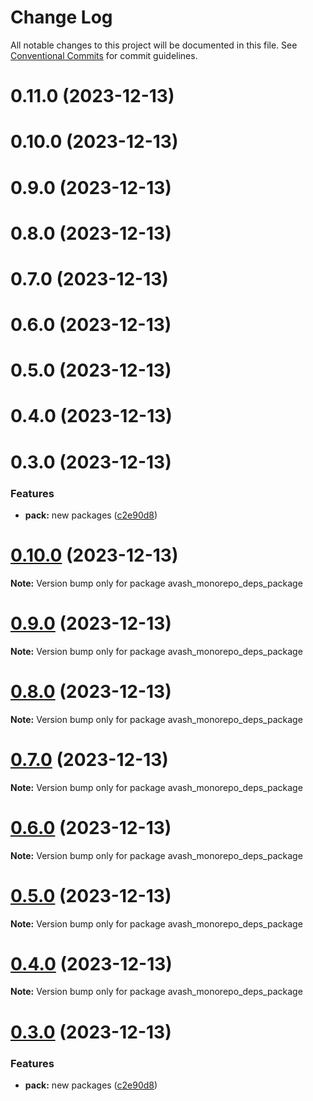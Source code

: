 # Change Log

All notable changes to this project will be documented in this file.
See [Conventional Commits](https://conventionalcommits.org) for commit guidelines.

# 0.11.0 (2023-12-13)

# 0.10.0 (2023-12-13)

# 0.9.0 (2023-12-13)

# 0.8.0 (2023-12-13)

# 0.7.0 (2023-12-13)

# 0.6.0 (2023-12-13)

# 0.5.0 (2023-12-13)

# 0.4.0 (2023-12-13)

# 0.3.0 (2023-12-13)

### Features

* **pack:** new packages ([c2e90d8](https://github.com/dron5901/monorepo/commit/c2e90d8a93ec9b3d0b947daf6130edde52b8d761))

# [0.10.0](https://github.com/dron5901/monorepo/compare/v0.9.0...v0.10.0) (2023-12-13)

**Note:** Version bump only for package avash_monorepo_deps_package

# [0.9.0](https://github.com/dron5901/monorepo/compare/v0.8.0...v0.9.0) (2023-12-13)

**Note:** Version bump only for package avash_monorepo_deps_package

# [0.8.0](https://github.com/dron5901/monorepo/compare/v0.7.0...v0.8.0) (2023-12-13)

**Note:** Version bump only for package avash_monorepo_deps_package

# [0.7.0](https://github.com/dron5901/monorepo/compare/v0.6.0...v0.7.0) (2023-12-13)

**Note:** Version bump only for package avash_monorepo_deps_package

# [0.6.0](https://github.com/dron5901/monorepo/compare/v0.5.0...v0.6.0) (2023-12-13)

**Note:** Version bump only for package avash_monorepo_deps_package

# [0.5.0](https://github.com/dron5901/monorepo/compare/v0.4.0...v0.5.0) (2023-12-13)

**Note:** Version bump only for package avash_monorepo_deps_package

# [0.4.0](https://github.com/dron5901/monorepo/compare/v0.3.0...v0.4.0) (2023-12-13)

**Note:** Version bump only for package avash_monorepo_deps_package

# [0.3.0](https://github.com/dron5901/monorepo/compare/v0.2.0...v0.3.0) (2023-12-13)

### Features

* **pack:** new packages ([c2e90d8](https://github.com/dron5901/monorepo/commit/c2e90d8a93ec9b3d0b947daf6130edde52b8d761))
